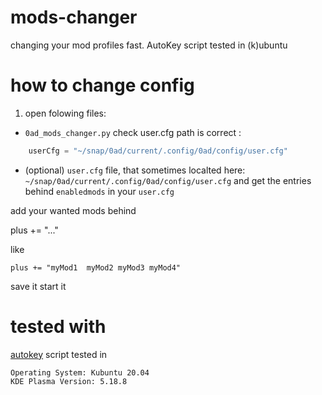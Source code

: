 # mods-changer
changing your mod profiles fast. AutoKey script tested in (k)ubuntu

# how to change config

1. open folowing files:
- `0ad_mods_changer.py`
check user.cfg path is correct :
```python
    userCfg = "~/snap/0ad/current/.config/0ad/config/user.cfg"
```

- (optional) `user.cfg`  file, that sometimes localted here: `~/snap/0ad/current/.config/0ad/config/user.cfg`
and get the entries behind `enabledmods` in your `user.cfg`

add your wanted mods behind 

plus += "..."

like

`plus += "myMod1  myMod2 myMod3 myMod4"`

save it start it

# tested with

[autokey](https://github.com/autokey/autokey) script tested in 

```
Operating System: Kubuntu 20.04
KDE Plasma Version: 5.18.8
```
